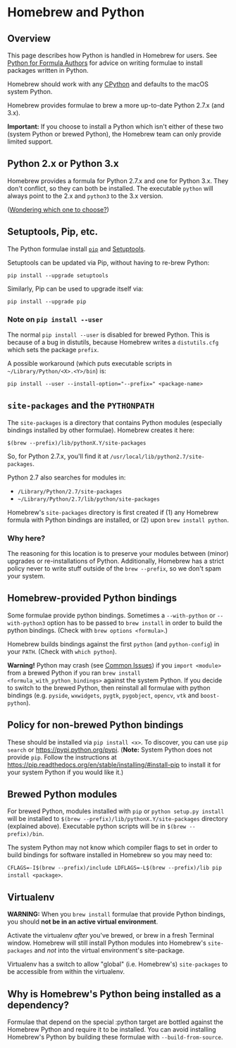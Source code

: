 # Homebrew and Python
## Overview

This page describes how Python is handled in Homebrew for users. See [Python for Formula Authors](Python-for-Formula-Authors.md) for advice on writing formulae to install packages written in Python.

Homebrew should work with any [CPython](https://stackoverflow.com/questions/2324208/is-there-any-difference-between-cpython-and-python) and defaults to the macOS system Python.

Homebrew provides formulae to brew a more up-to-date Python 2.7.x (and 3.x).

**Important:** If you choose to install a Python which isn't either of these two (system Python or brewed Python), the Homebrew team can only provide limited support.


## Python 2.x or Python 3.x

Homebrew provides a formula for Python 2.7.x and one for Python 3.x. They don't conflict, so they can both be installed. The executable `python` will always point to the 2.x and `python3` to the 3.x version.

([Wondering which one to choose?](https://wiki.python.org/moin/Python2orPython3))


## Setuptools, Pip, etc.

The Python formulae install [`pip`](http://www.pip-installer.org) and [Setuptools](https://pypi.python.org/pypi/setuptools).

Setuptools can be updated via Pip, without having to re-brew Python:

    pip install --upgrade setuptools

Similarly, Pip can be used to upgrade itself via:

    pip install --upgrade pip

### Note on `pip install --user`

The normal `pip install --user` is disabled for brewed Python. This is because of a bug in distutils, because Homebrew writes a `distutils.cfg` which sets the package `prefix`.

A possible workaround (which puts executable scripts in `~/Library/Python/<X>.<Y>/bin`) is:

    pip install --user --install-option="--prefix=" <package-name>

## `site-packages` and the `PYTHONPATH`

The `site-packages` is a directory that contains Python modules (especially bindings installed by other formulae). Homebrew creates it here:

    $(brew --prefix)/lib/pythonX.Y/site-packages

So, for Python 2.7.x, you'll find it at `/usr/local/lib/python2.7/site-packages`.

Python 2.7 also searches for modules in:

  - `/Library/Python/2.7/site-packages`
  - `~/Library/Python/2.7/lib/python/site-packages`

Homebrew's `site-packages` directory is first created if (1) any Homebrew formula with Python bindings are installed, or (2) upon `brew install python`.

### Why here?

The reasoning for this location is to preserve your modules between (minor) upgrades or re-installations of Python. Additionally, Homebrew has a strict policy never to write stuff outside of the `brew --prefix`, so we don't spam your system.

## Homebrew-provided Python bindings

Some formulae provide python bindings. Sometimes a `--with-python` or `--with-python3` option has to be passed to `brew install` in order to build the python bindings. (Check with `brew options <formula>`.)

Homebrew builds bindings against the first `python` (and `python-config`) in your `PATH`. (Check with `which python`).

**Warning!** Python may crash (see [Common Issues](Common-Issues.md)) if you `import <module>` from a brewed Python if you ran `brew install <formula_with_python_bindings>` against the system Python. If you decide to switch to the brewed Python, then reinstall all formulae with python bindings (e.g. `pyside`, `wxwidgets`, `pygtk`, `pygobject`, `opencv`, `vtk` and `boost-python`).

## Policy for non-brewed Python bindings

These should be installed via `pip install <x>`. To discover, you can use `pip search` or <https://pypi.python.org/pypi>. (**Note:** System Python does not provide `pip`. Follow the instructions at https://pip.readthedocs.org/en/stable/installing/#install-pip to install it for your system Python if you would like it.)


## Brewed Python modules

For brewed Python, modules installed with `pip` or `python setup.py install` will be installed to `$(brew --prefix)/lib/pythonX.Y/site-packages` directory (explained above). Executable python scripts will be in `$(brew --prefix)/bin`.

The system Python may not know which compiler flags to set in order to build bindings for software installed in Homebrew so you may need to:

`CFLAGS=-I$(brew --prefix)/include LDFLAGS=-L$(brew --prefix)/lib pip install <package>`.


## Virtualenv

**WARNING:** When you `brew install` formulae that provide Python bindings, you should **not be in an active virtual environment**.

Activate the virtualenv *after* you've brewed, or brew in a fresh Terminal window.
Homebrew will still install Python modules into Homebrew's `site-packages` and *not* into the virtual environment's site-package.

Virtualenv has a switch to allow "global" (i.e. Homebrew's) `site-packages` to be accessible from within the virtualenv.

## Why is Homebrew's Python being installed as a dependency?

Formulae that depend on the special :python target are bottled against the Homebrew Python and require it to be installed. You can avoid installing Homebrew's Python by building these formulae with `--build-from-source`.
